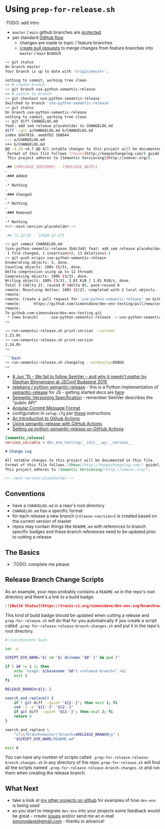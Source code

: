 # Using ```prep-for-release.sh```

:TODO: add intro

* ```master``` / ```main``` github branches are [protected](https://docs.github.com/en/github/administering-a-repository/managing-a-branch-protection-rule)
* per standard [GitHub flow](https://guides.github.com/introduction/flow/)
  * changes are made to topic / feature branches
  * [create pull requests](https://docs.github.com/en/github/collaborating-with-issues-and-pull-requests/creating-a-pull-request) to merge changes from feature branches into ```master``` / ```main``` branch

```bash
~> git status
On branch master
Your branch is up to date with 'origin/master'.

nothing to commit, working tree clean
~> # create branch
~> git branch use-python-semantic-release
~> # switch to branch
~> git checkout use-python-semantic-release
Switched to branch 'use-python-semantic-release'
~> git status
On branch use-python-semantic-release
nothing to commit, working tree clean
~> git diff CHANGELOG.md
feat: add sem release placeholder to CHANGELOG.md
diff --git a/CHANGELOG.md b/CHANGELOG.md
index bd4701b..aeebfb2 100644
--- a/CHANGELOG.md
+++ b/CHANGELOG.md
@@ -4,19 +4,7 @@ All notable changes to this project will be documented in this file.
 Format of this file follows [these](http://keepachangelog.com/) guidelines.
 This project adheres to [Semantic Versioning](http://semver.org/).

-## [%RELEASE_VERSION%] - [%RELEASE_DATE%]
-
-### Added
-
-* Nothing
-
-### Changed
-
-* Nothing
-
-### Removed
-
-* Nothing
+<!--next-version-placeholder-->

 ## [1.22.0] - [2020-12-27]

~> git commit CHANGELOG.md
[use-python-semantic-release 3b4c3a9] feat: add sem release placeholder to CHANGELOG.md
 1 file changed, 1 insertion(+), 13 deletions(-)
~> git push origin use-python-semantic-release
Enumerating objects: 5, done.
Counting objects: 100% (5/5), done.
Delta compression using up to 12 threads
Compressing objects: 100% (3/3), done.
Writing objects: 100% (3/3), 1.01 KiB | 1.01 MiB/s, done.
Total 3 (delta 2), reused 0 (delta 0), pack-reused 0
remote: Resolving deltas: 100% (2/2), completed with 2 local objects.
remote:
remote: Create a pull request for 'use-python-semantic-release' on GitHub by visiting:
remote:      https://github.com/simonsdave/dev-env-testing/pull/new/use-python-semantic-release
remote:
To github.com:simonsdave/dev-env-testing.git
 * [new branch]      use-python-semantic-release -> use-python-semantic-release
~> 
```

```bash
~> run-semantic-release.sh print-version --current
1.23.0%
~> run-semantic-release.sh print-version
1.24.0%
~>

```bash
~> run-semantic-release.sh changelog --verbosity=DEBUG
~>
```

* [8 Jun '15 - We fail to follow SemVer – and why it needn’t matter by Stephan Bönnemann at JSConf Budapest 2015](https://youtu.be/tc2UgG5L7WM)
* [relekang / python-semantic-release](https://github.com/relekang/python-semantic-release) - this
  is a Python implementation of [semantic-release](https://github.com/semantic-release/semantic-release)
  for JS - getting started docs are [here](https://python-semantic-release.readthedocs.io/en/latest/#getting-started)
* [Semantic Versioning Specification](https://semver.org/) - remember SemVer describes the "public API"
* [Angular Commit Message Format](https://github.com/angular/angular/blob/master/CONTRIBUTING.md#-commit-message-format)
* configuration in ```setup.cfg```
  per [these](https://python-semantic-release.readthedocs.io/en/latest/configuration.html#configuration)
  instructions
* [An Introduction to Github Actions](https://gabrieltanner.org/blog/an-introduction-to-github-actions)
* [Using semantic-release with GitHub Actions](https://github.com/semantic-release/semantic-release/blob/master/docs/recipes/github-actions.md)
* [Setting up python-semantic-release on GitHub Actions](https://python-semantic-release.readthedocs.io/en/latest/automatic-releases/github-actions.html)

```ini
[semantic_release]
version_variable = dev_env_testing/__init__.py:__version__
```

```markdown
# Change Log

All notable changes to this project will be documented in this file.
Format of this file follows [these](http://keepachangelog.com/) guidelines.
This project adheres to [Semantic Versioning](http://semver.org/).

<!--next-version-placeholder-->
```

## Conventions

* have a ```CHANGELOG.md``` in a repo's root directory
* ```CHANGELOG.md``` has a specific format
* for each release a new branch (```release-<version>```) is created
  based on the current version of master
* repos may contain things like ```README.md``` with references to
  branch specific badges and these branch references need to be
  updated prior to cutting a release

## The Basics

* :TODO: complete me please

## Release Branch Change Scripts

As an example, your repo
probably contains a ```README.md``` in the repo's root directory and there's
a link to a build badge.

```markdown
[![Build Status](https://travis-ci.org/simonsdave/dev-env.svg?branch=master)](https://travis-ci.org/simonsdave/dev-env)
```

This kind of build badge should be updated when cutting a release
and ```prep-for-release.sh``` will do that for you automatically
if you create a script called ```.prep-for-release-release-branch-changes.sh```
and put it in the repo's root directory.

```bash
#!/usr/bin/env bash

set -e

SCRIPT_DIR_NAME="$( cd "$( dirname "$0" )" && pwd )"

if [ $# != 1 ]; then
    echo "usage: $(basename "$0") <release-branch>" >&2
    exit 1
fi

RELEASE_BRANCH=${1:-}

search_and_replace() {
    if ! git diff --quiet "${2:-}"; then exit 1; fi
    sed -i -e "${1:-}" "${2:-}"
    if git diff --quiet "${2:-}"; then exit 2; fi
    return 0
}

search_and_replace \
    "s|\\?branch=master|?branch=$RELEASE_BRANCH|g" \
    "$SCRIPT_DIR_NAME/README.md"

exit 0
```

You can have any number of scripts called ```.prep-for-release-release-branch-changes.sh```
in any directory of the repo. ```prep-for-release.sh``` will find all
the scripts named ```.prep-for-release-release-branch-changes.sh``` and run them
when creating the release branch.

## What Next

* take a look at [my other projects on github](https://github.com/simonsdave)
  for examples of how ```dev-env``` is being used
* as you start to integrate ```dev-env``` into your projects
  some feedback would be great - create [issues](../../../issues) and/or
  send me an e-mail [simonsdave@gmail.com](mailto:simonsdave@gmail.com) - thanks in advance!
